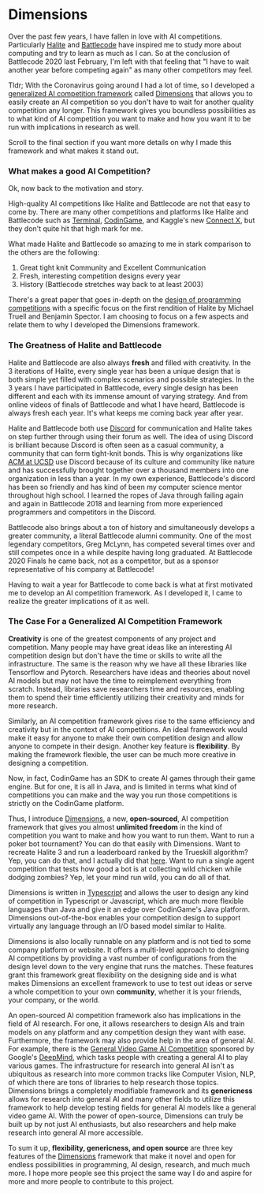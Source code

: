 # Dimensions

Over the past few years, I have fallen in love with AI competitions. Particularly [Halite](https://halite.io/) and [Battlecode](https://battlecode.org/) have inspired me to study more about computing and try to learn as much as I can. So at the conclusion of Battlecode 2020 last February, I'm left with that feeling that "I have to wait another year before competing again" as many other competitors may feel. 

Tldr; With the Coronavirus going around I had a lot of time, so I developed a [generalized AI competition framework](https://github.com/stonet2000/dimensions) called [Dimensions](https://github.com/stonet2000/dimensions) that allows you to easily create an AI competition so you don't have to wait for another quality competition any longer. This framework gives you boundless possibilities as to what kind of AI competition you want to make and how you want it to be run with implications in research as well.

Scroll to the final section if you want more details on why I made this framework and what makes it stand out.

### What makes a good AI Competition?

Ok, now back to the motivation and story.

High-quality AI competitions like Halite and Battlecode are not that easy to come by. There are many other competitions and platforms like Halite and Battlecode such as [Terminal](https://terminal.c1games.com/), [CodinGame](https://www.codingame.com/), and Kaggle's new [Connect X](https://www.kaggle.com/c/connectx), but they don't quite hit that high mark for me.

What made Halite and Battlecode so amazing to me in stark comparison to the others are the following:

1. Great tight knit Community and Excellent Communication
2. Fresh, interesting competition designs every year
3. History (Battlecode stretches way back to at least 2003)

There's a great paper that goes in-depth on the [design of programming competitions](https://arxiv.org/pdf/1710.07738.pdf) with a specific focus on the first rendition of Halite by Michael Truell and Benjamin Spector. I am choosing to focus on a few aspects and relate them to why I developed the Dimensions framework.

### The Greatness of Halite and Battlecode

Halite and Battlecode are also always **fresh** and filled with creativity. In the 3 iterations of Halite, every single year has been a unique design that is both simple yet filled with complex scenarios and possible strategies. In the 3 years I have participated in Battlecode, every single design has been different and each with its immense amount of varying strategy. And from online videos of finals of Battlecode and what I have heard, Battlecode is always fresh each year. It's what keeps me coming back year after year.

Halite and Battlecode both use [Discord](https://discordapp.com/) for communication and Halite takes on step further through using their forum as well. The idea of using Discord is brilliant because Discord is often seen as a casual community, a community that can form tight-knit bonds. This is why organizations like [ACM at UCSD](https://acmucsd.com/) use Discord because of its culture and community like nature and has successfully brought together over a thousand members into one organization in less than a year. In my own experience, Battlecode's discord has been so friendly and has kind of been my computer science mentor throughout high school. I learned the ropes of Java through failing again and again in Battlecode 2018 and learning from more experienced programmers and competitors in the Discord.

Battlecode also brings about a ton of history and simultaneously develops a greater community, a literal Battlecode alumni community. One of the most legendary competitors, Greg McLynn, has competed several times over and still competes once in a while despite having long graduated. At Battlecode 2020 Finals he came back, not as a competitor, but as a sponsor representative of his company at Battlecode!

Having to wait a year for Battlecode to come back is what at first motivated me to develop an AI competition framework. As I developed it, I came to realize the greater implications of it as well.

### The Case For a Generalized AI Competition Framework

**Creativity** is one of the greatest components of any project and competition. Many people may have great ideas like an interesting AI competition design but don't have the time or skills to write all the infrastructure. The same is the reason why we have all these libraries like Tensorflow and Pytorch. Researchers have ideas and theories about novel AI models but may not have the time to reimplement everything from scratch. Instead, libraries save researchers time and resources, enabling them to spend their time efficiently utilizing their creativity and minds for more research.

Similarly, an AI competition framework gives rise to the same efficiency and creativity but in the context of AI competitions. An ideal framework would make it easy for anyone to make their own competition design and allow anyone to compete in their design. Another key feature is **flexibility**. By making the framework flexible, the user can be much more creative in designing a competition.

Now, in fact, CodinGame has an SDK to create AI games through their game engine. But for one, it is all in Java, and is limited in terms what kind of competitions you can make and the way you run those competitions is strictly on the CodinGame platform.

Thus, I introduce [Dimensions](https://github.com/stonet2000/dimensions), a new, **open-sourced**, AI competition framework that gives you almost **unlimited freedom** in the kind of competition you want to make and how you want to run them. Want to run a poker bot tournament? You can do that easily with Dimensions. Want to recreate Halite 3 and run a leaderboard ranked by the Trueskill algorithm? Yep, you can do that, and I actually did that [here](https://github.com/StoneT2000/dimensions-halite3). Want to run a single agent competition that tests how good a bot is at collecting wild chicken while dodging zombies? Yep, let your mind run wild, you can do all of that.

Dimensions is written in [Typescript](https://www.typescriptlang.org/) and allows the user to design any kind of competition in Typescript or Javascript, which are much more flexible languages than Java and give it an edge over CodinGame's Java platform. Dimensions out-of-the-box enables your competition design to support virtually any language through an I/O based model similar to Halite.

Dimensions is also locally runnable on any platform and is not tied to some company platform or website. It offers a multi-level approach to designing AI competitions by providing a vast number of configurations from the design level down to the very engine that runs the matches. These features grant this framework great flexibility on the designing side and is what makes Dimensions an excellent framework to use to test out ideas or serve a whole competition to your own **community**, whether it is your friends, your company, or the world.

An open-sourced AI competition framework also has implications in the field of AI research. For one, it allows researchers to design AIs and train models on any platform and any competition design they want with ease. Furthermore, the framework may also provide help in the area of general AI. For example, there is the [General Video Game AI Competition](http://www.gvgai.net/) sponsored by Google's [DeepMind](https://deepmind.com/), which tasks people with creating a general AI to play various games. The infrastructure for research into general AI isn't as ubiquitous as research into more common tracks like Computer Vision, NLP, of which there are tons of libraries to help research those topics. Dimensions brings a completely modifiable framework and its **genericness** allows for research into general AI and many other fields to utilize this framework to help develop testing fields for general AI models like a general video game AI. With the power of open-source, Dimensions can truly be built up by not just AI enthusiasts, but also researchers and help make research into general AI more accessible.

To sum it up, **flexibility, genericness, and open source** are three key features of the [Dimensions](https://github.com/stonet2000/dimensions) framework that make it novel and open for endless possibilities in programming, AI design, research, and much much more. I hope more people see this project the same way I do and aspire for more and more people to contribute to this project.